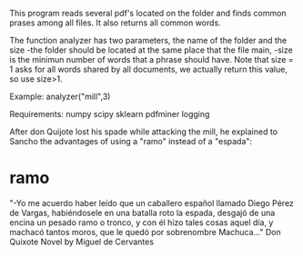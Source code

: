 This program reads several pdf's located on the folder and finds common prases among all files. It also returns all common words.


The function analyzer has two parameters, the name of the folder and the size
-the folder should be located at the same place that the file main,
-size is the minimun number of words that a phrase should have.
Note that size = 1 asks for all words shared by all documents, we actually return this value, so use size>1.

Example:
analyzer("mill",3)

Requirements:
numpy
scipy
sklearn
pdfminer
logging

After don Quijote lost his spade while attacking the mill, he explained to Sancho the advantages of using a "ramo" instead of a "espada":
# ramo
"-Yo me acuerdo haber leído que un caballero español llamado Diego Pérez de Vargas, habiéndosele en una batalla roto la espada, desgajó de una encina un pesado ramo o tronco, y con él hizo tales cosas aquel día, y machacó tantos moros, que le quedó por sobrenombre Machuca..."
Don Quixote
Novel by Miguel de Cervantes
